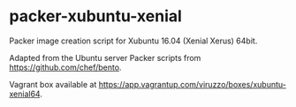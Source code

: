 # packer-xubuntu-xenial
Packer image creation script for Xubuntu 16.04 (Xenial Xerus) 64bit.

Adapted from the Ubuntu server Packer scripts from https://github.com/chef/bento.

Vagrant box available at https://app.vagrantup.com/viruzzo/boxes/xubuntu-xenial64.
